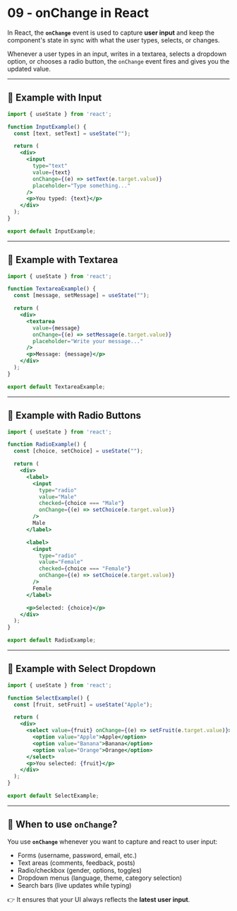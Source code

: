 # 09 - onChange in React

In React, the **`onChange`** event is used to capture **user input** and keep the component's state in sync with what the user types, selects, or changes.

Whenever a user types in an input, writes in a textarea, selects a dropdown option, or chooses a radio button, the `onChange` event fires and gives you the updated value.

---

## 🔹 Example with Input

```jsx
import { useState } from 'react';

function InputExample() {
  const [text, setText] = useState("");

  return (
    <div>
      <input 
        type="text" 
        value={text} 
        onChange={(e) => setText(e.target.value)} 
        placeholder="Type something..."
      />
      <p>You typed: {text}</p>
    </div>
  );
}

export default InputExample;
```

---

## 🔹 Example with Textarea

```jsx
import { useState } from 'react';

function TextareaExample() {
  const [message, setMessage] = useState("");

  return (
    <div>
      <textarea 
        value={message} 
        onChange={(e) => setMessage(e.target.value)} 
        placeholder="Write your message..."
      />
      <p>Message: {message}</p>
    </div>
  );
}

export default TextareaExample;
```

---

## 🔹 Example with Radio Buttons

```jsx
import { useState } from 'react';

function RadioExample() {
  const [choice, setChoice] = useState("");

  return (
    <div>
      <label>
        <input 
          type="radio" 
          value="Male" 
          checked={choice === "Male"} 
          onChange={(e) => setChoice(e.target.value)} 
        />
        Male
      </label>

      <label>
        <input 
          type="radio" 
          value="Female" 
          checked={choice === "Female"} 
          onChange={(e) => setChoice(e.target.value)} 
        />
        Female
      </label>

      <p>Selected: {choice}</p>
    </div>
  );
}

export default RadioExample;
```

---

## 🔹 Example with Select Dropdown

```jsx
import { useState } from 'react';

function SelectExample() {
  const [fruit, setFruit] = useState("Apple");

  return (
    <div>
      <select value={fruit} onChange={(e) => setFruit(e.target.value)}>
        <option value="Apple">Apple</option>
        <option value="Banana">Banana</option>
        <option value="Orange">Orange</option>
      </select>
      <p>You selected: {fruit}</p>
    </div>
  );
}

export default SelectExample;
```

---

## 🔹 When to use `onChange`?
You use **`onChange`** whenever you want to capture and react to user input:

- Forms (username, password, email, etc.)
- Text areas (comments, feedback, posts)
- Radio/checkbox (gender, options, toggles)
- Dropdown menus (language, theme, category selection)
- Search bars (live updates while typing)

👉 It ensures that your UI always reflects the **latest user input**.
